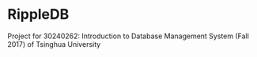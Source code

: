 # RippleDB
Project for 30240262: Introduction to Database Management System (Fall 2017) of Tsinghua University
